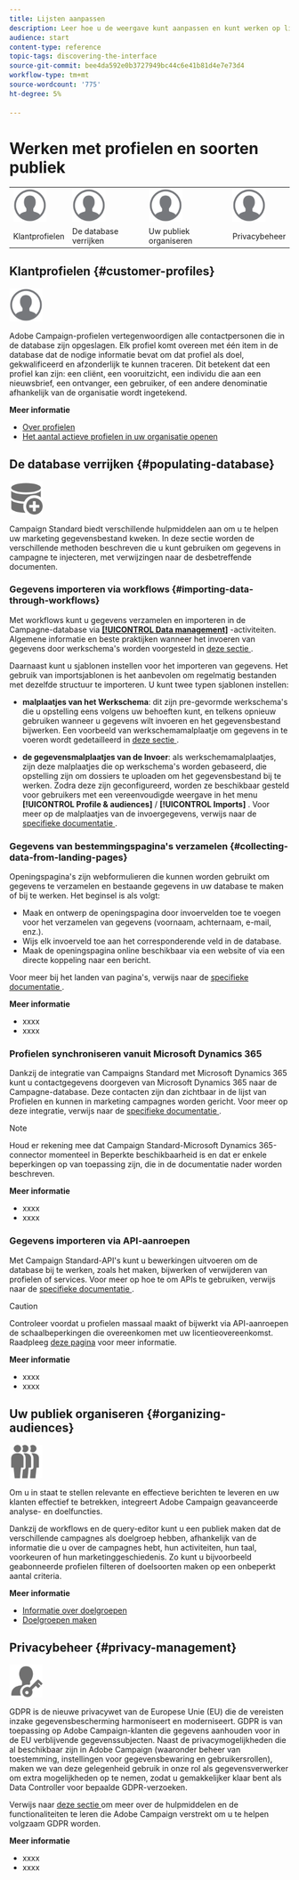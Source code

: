 ```yaml
---
title: Lijsten aanpassen
description: Leer hoe u de weergave kunt aanpassen en kunt werken op lijstschermen in Adobe Campaign Standard:elementen sorteren, filteren, verwijderen of dupliceren. De schermen van lijsten tonen elementen van één of verscheidene bepaalde middelen.
audience: start
content-type: reference
topic-tags: discovering-the-interface
source-git-commit: bee4da592e0b3727949bc44c6e41b81d4e7e73d4
workflow-type: tm+mt
source-wordcount: '775'
ht-degree: 5%

---
```



# Werken met profielen en soorten publiek

<table>
<tr>
    <td valign="top">
        <a href="../../start/using/work-with-audiences.md"><img width="60px" alt="voorwaarden" src="assets/icon_profile.svg"/></a>
    </td>
    <td valign="top">
        <a href="../../api/using/creating-a-service.md"><img width="60px" alt="voorwaarden" src="assets/icon_profile.svg"/></a>
    </td>
    <td valign="top">
        <a href="../../api/using/interacting-with-custom-resources.md"><img width="60px" alt="voorwaarden" src="assets/icon_profile.svg"/></a>
    </td>
    <td valign="top">
        <a href="../../api/using/interacting-with-marketing-history.md"><img width="60px" alt="voorwaarden" src="assets/icon_profile.svg"/></a>
    </td>
</tr>
<tr>
<td>Klantprofielen</td>
<td>De database verrijken</td>
<td>Uw publiek organiseren</td>
<td>Privacybeheer</td>
</tr>
</table>

## Klantprofielen {#customer-profiles}

<img width="60px" alt="voorwaarden" src="assets/icon_profile.svg"/>

Adobe Campaign-profielen vertegenwoordigen alle contactpersonen die in de database zijn opgeslagen. Elk profiel komt overeen met één item in de database dat de nodige informatie bevat om dat profiel als doel, gekwalificeerd en afzonderlijk te kunnen traceren. Dit betekent dat een profiel kan zijn: een cliënt, een vooruitzicht, een individu die aan een nieuwsbrief, een ontvanger, een gebruiker, of een andere denominatie afhankelijk van de organisatie wordt ingetekend.

**Meer informatie**

* [Over profielen](../../audiences/using/about-profiles.md)
* [Het aantal actieve profielen in uw organisatie openen](../../audiences/using/active-profiles.md)

## De database verrijken {#populating-database}

<img width="60px" alt="voorwaarden" src="assets/icon_populate.svg"/>

Campaign Standard biedt verschillende hulpmiddelen aan om u te helpen uw marketing gegevensbestand kweken. In deze sectie worden de verschillende methoden beschreven die u kunt gebruiken om gegevens in campagne te injecteren, met verwijzingen naar de desbetreffende documenten.

### Gegevens importeren via workflows {#importing-data-through-workflows}

Met workflows kunt u gegevens verzamelen en importeren in de Campagne-database via [**[!UICONTROL Data management]**](../../automating/using/about-data-management-activities.md) -activiteiten. Algemene informatie en beste praktijken wanneer het invoeren van gegevens door werkschema&#39;s worden voorgesteld in [ deze sectie ](../../automating/using/about-data-import-and-export.md).

Daarnaast kunt u sjablonen instellen voor het importeren van gegevens. Het gebruik van importsjablonen is het aanbevolen om regelmatig bestanden met dezelfde structuur te importeren. U kunt twee typen sjablonen instellen:

* **malplaatjes van het Werkschema**: dit zijn pre-gevormde werkschema&#39;s die u opstelling eens volgens uw behoeften kunt, en telkens opnieuw gebruiken wanneer u gegevens wilt invoeren en het gegevensbestand bijwerken. Een voorbeeld van werkschemamalplaatje om gegevens in te voeren wordt gedetailleerd in [ deze sectie ](../../automating/using/creating-import-workflow-templates.md).

* **de gegevensmalplaatjes van de Invoer**: als werkschemamalplaatjes, zijn deze malplaatjes die op werkschema&#39;s worden gebaseerd, die opstelling zijn om dossiers te uploaden om het gegevensbestand bij te werken. Zodra deze zijn geconfigureerd, worden ze beschikbaar gesteld voor gebruikers met een vereenvoudigde weergave in het menu **[!UICONTROL Profile & audiences]** / **[!UICONTROL Imports]** . Voor meer op de malplaatjes van de invoergegevens, verwijs naar de [ specifieke documentatie ](../../automating/using/importing-data-with-import-templates.md).

### Gegevens van bestemmingspagina&#39;s verzamelen {#collecting-data-from-landing-pages}

Openingspagina&#39;s zijn webformulieren die kunnen worden gebruikt om gegevens te verzamelen en bestaande gegevens in uw database te maken of bij te werken. Het beginsel is als volgt:

* Maak en ontwerp de openingspagina door invoervelden toe te voegen voor het verzamelen van gegevens (voornaam, achternaam, e-mail, enz.).
* Wijs elk invoerveld toe aan het corresponderende veld in de database.
* Maak de openingspagina online beschikbaar via een website of via een directe koppeling naar een bericht.

Voor meer bij het landen van pagina&#39;s, verwijs naar de [ specifieke documentatie ](../../channels/using/getting-started-with-landing-pages.md).

**Meer informatie**

* xxxx
* xxxx

### Profielen synchroniseren vanuit Microsoft Dynamics 365

Dankzij de integratie van Campaigns Standard met Microsoft Dynamics 365 kunt u contactgegevens doorgeven van Microsoft Dynamics 365 naar de Campagne-database.
Deze contacten zijn dan zichtbaar in de lijst van Profielen en kunnen in marketing campagnes worden gericht. Voor meer op deze integratie, verwijs naar de [ specifieke documentatie ](../../integrating/using/d365-acs-get-started.md).

>[!NOTE]
>
>Houd er rekening mee dat Campaign Standard-Microsoft Dynamics 365-connector momenteel in Beperkte beschikbaarheid is en dat er enkele beperkingen op van toepassing zijn, die in de documentatie nader worden beschreven.

**Meer informatie**

* xxxx
* xxxx

### Gegevens importeren via API-aanroepen

Met Campaign Standard-API&#39;s kunt u bewerkingen uitvoeren om de database bij te werken, zoals het maken, bijwerken of verwijderen van profielen of services. Voor meer op hoe te om APIs te gebruiken, verwijs naar de [ specifieke documentatie ](../../api/using/get-started-apis.md).

>[!CAUTION]
>
>Controleer voordat u profielen massaal maakt of bijwerkt via API-aanroepen de schaalbeperkingen die overeenkomen met uw licentieovereenkomst. Raadpleeg [deze pagina](https://helpx.adobe.com/nl/legal/product-descriptions/campaign-standard.html#ITInfrastructureResourcesbyActiveProfilesTiers) voor meer informatie.

**Meer informatie**

* xxxx
* xxxx

## Uw publiek organiseren {#organizing-audiences}

<img width="60px" alt="voorwaarden" src="assets/icon_audience.svg"/>

Om u in staat te stellen relevante en effectieve berichten te leveren en uw klanten effectief te betrekken, integreert Adobe Campaign geavanceerde analyse- en doelfuncties.

Dankzij de workflows en de query-editor kunt u een publiek maken dat de verschillende campagnes als doelgroep hebben, afhankelijk van de informatie die u over de campagnes hebt, hun activiteiten, hun taal, voorkeuren of hun marketinggeschiedenis. Zo kunt u bijvoorbeeld geabonneerde profielen filteren of doelsoorten maken op een onbeperkt aantal criteria.

**Meer informatie**

* [Informatie over doelgroepen](../../audiences/using/about-audiences.md)
* [Doelgroepen maken](../../audiences/using/creating-audiences.md)

## Privacybeheer {#privacy-management}

<img width="60px" alt="voorwaarden" src="assets/icon_privacy.svg"/>

GDPR is de nieuwe privacywet van de Europese Unie (EU) die de vereisten inzake gegevensbescherming harmoniseert en moderniseert. GDPR is van toepassing op Adobe Campaign-klanten die gegevens aanhouden voor in de EU verblijvende gegevenssubjecten. Naast de privacymogelijkheden die al beschikbaar zijn in Adobe Campaign (waaronder beheer van toestemming, instellingen voor gegevensbewaring en gebruikersrollen), maken we van deze gelegenheid gebruik in onze rol als gegevensverwerker om extra mogelijkheden op te nemen, zodat u gemakkelijker klaar bent als Data Controller voor bepaalde GDPR-verzoeken.

Verwijs naar [ deze sectie ](../../start/using/privacy.md) om meer over de hulpmiddelen en de functionaliteiten te leren die Adobe Campaign verstrekt om u te helpen volgzaam GDPR worden.

**Meer informatie**

* xxxx
* xxxx